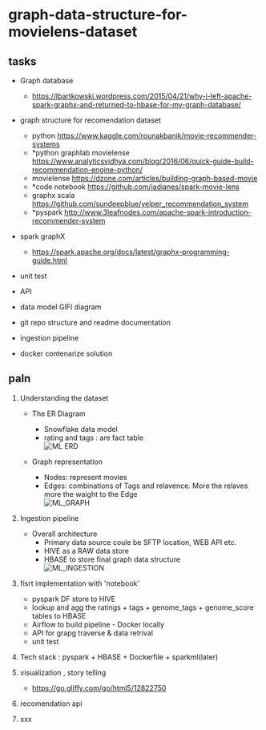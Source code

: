 # graph-data-structure-for-movielens-dataset

## tasks

- Graph database 
    - https://lbartkowski.wordpress.com/2015/04/21/why-i-left-apache-spark-graphx-and-returned-to-hbase-for-my-graph-database/  
- graph structure for recomendation dataset  
    - python https://www.kaggle.com/rounakbanik/movie-recommender-systems  
    - *python graphlab movielense https://www.analyticsvidhya.com/blog/2016/06/quick-guide-build-recommendation-engine-python/  
    - movielense https://dzone.com/articles/building-graph-based-movie  
    - *code notebook https://github.com/jadianes/spark-movie-lens  
    - graphx scala https://github.com/sundeepblue/yelper_recommendation_system  
    - *pyspark http://www.3leafnodes.com/apache-spark-introduction-recommender-system   
- spark graphX  
    - https://spark.apache.org/docs/latest/graphx-programming-guide.html  
- unit test  
- API  
- data model GIFI diagram  
    
- git repo structure and readme documentation  
    
- ingestion pipeline
- docker contenarize solution

## paln
1. Understanding the dataset  
    - The ER Diagram 
        - Snowflake data model 
        - rating and tags : are fact table  
    ![ML ERD](https://github.com/vivek-bombatkar/graph-data-structure-for-recommendation-dataset/blob/master/ML_ERD.JPG)  
    
    - Graph representation
        - Nodes: represent movies  
        - Edges: combinations of Tags and relavence. More the relaves more the waight to the Edge  
    ![ML_GRAPH](https://github.com/vivek-bombatkar/graph-data-structure-for-recommendation-dataset/blob/master/ML_GRAPH_1.JPG)  
 
2. Ingestion pipeline
    - Overall architecture
        - Primary data source coule be SFTP location, WEB API etc. 
        - HIVE as a RAW data store  
        - HBASE to store final graph data structure   
    ![ML_INGESTION](https://github.com/vivek-bombatkar/graph-data-structure-for-recommendation-dataset/blob/master/ML_INGESTION.JPG)  
        
2. fisrt implementation with 'notebook'
    - pyspark DF store to HIVE
    - lookup and agg the ratings + tags + genome_tags + genome_score tables to HBASE  
    - Airflow to build pipeline - Docker locally 
    - API for grapg traverse & data retrival 
    - unit test    
2. Tech stack : pyspark + HBASE + Dockerfile + sparkml(later) 
3. visualization , story telling
    - https://go.gliffy.com/go/html5/12822750  
4. recomendation api
5. xxx

